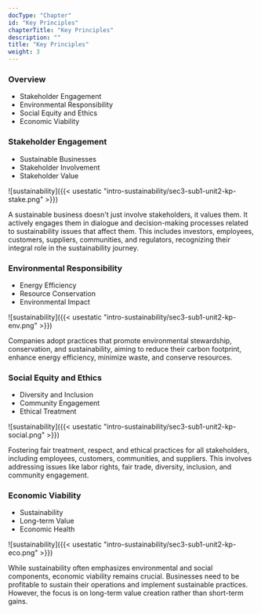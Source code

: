 ```yaml
---
docType: "Chapter"
id: "Key Principles"
chapterTitle: "Key Principles"
description: ""
title: "Key Principles"
weight: 3
---
```


### **Overview**

- Stakeholder Engagement
- Environmental Responsibility
- Social Equity and Ethics
- Economic Viability

### **Stakeholder Engagement**

- Sustainable Businesses
- Stakeholder Involvement
- Stakeholder Value

![sustainability]({{< usestatic "intro-sustainability/sec3-sub1-unit2-kp-stake.png" >}})

A sustainable business doesn't just involve stakeholders, it values them. It actively engages them in dialogue and decision-making processes related to sustainability issues that affect them. This includes investors, employees, customers, suppliers, communities, and regulators, recognizing their integral role in the sustainability journey.

### **Environmental Responsibility**

- Energy Efficiency
- Resource Conservation
- Environmental Impact

![sustainability]({{< usestatic "intro-sustainability/sec3-sub1-unit2-kp-env.png" >}})

Companies adopt practices that promote environmental stewardship, conservation, and sustainability, aiming to reduce their carbon footprint, enhance energy efficiency, minimize waste, and conserve resources.

### **Social Equity and Ethics**

- Diversity and Inclusion
- Community Engagement
- Ethical Treatment

![sustainability]({{< usestatic "intro-sustainability/sec3-sub1-unit2-kp-social.png" >}})

Fostering fair treatment, respect, and ethical practices for all stakeholders, including employees, customers, communities, and suppliers. This involves addressing issues like labor rights, fair trade, diversity, inclusion, and community engagement.

### **Economic Viability**

- Sustainability
- Long-term Value
- Economic Health

![sustainability]({{< usestatic "intro-sustainability/sec3-sub1-unit2-kp-eco.png" >}})

While sustainability often emphasizes environmental and social components, economic viability remains crucial. Businesses need to be profitable to sustain their operations and implement sustainable practices. However, the focus is on long-term value creation rather than short-term gains.

